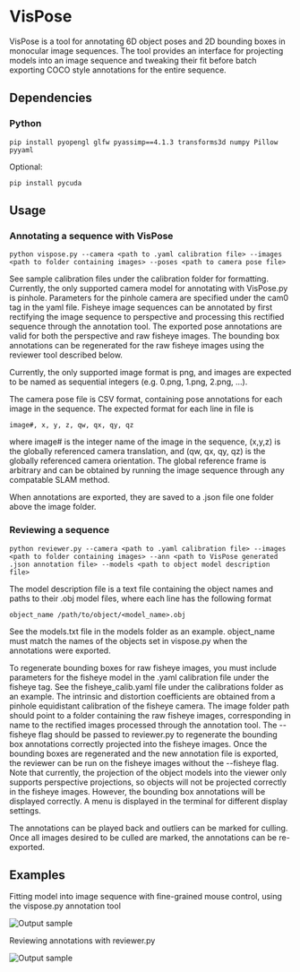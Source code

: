# VisPose
VisPose is a tool for annotating 6D object poses and 2D bounding boxes in monocular image sequences. The tool provides an interface for projecting models into an image sequence and tweaking their fit before batch exporting COCO style annotations for the entire sequence.

## Dependencies
### Python
```
pip install pyopengl glfw pyassimp==4.1.3 transforms3d numpy Pillow pyyaml
```

Optional:

```
pip install pycuda
```

## Usage

### Annotating a sequence with VisPose
```
python vispose.py --camera <path to .yaml calibration file> --images <path to folder containing images> --poses <path to camera pose file>
```

See sample calibration files under the calibration folder for formatting. Currently, the only supported camera model for annotating with VisPose.py is pinhole. Parameters for the pinhole camera are specified under the cam0 tag in the yaml file. Fisheye image sequences can be annotated by first rectifying the image sequence to perspective and processing this rectified sequence through the annotation tool. The exported pose annotations are valid for both the perspective and raw fisheye images. The bounding box annotations can be regenerated for the raw fisheye images using the reviewer tool described below.

Currently, the only supported image format is png, and images are expected to be named as sequential integers (e.g. 0.png, 1.png, 2.png, ...).

The camera pose file is CSV format, containing pose annotations for each image in the sequence. The expected format for each line in file is
```
image#, x, y, z, qw, qx, qy, qz
```

where image# is the integer name of the image in the sequence, (x,y,z) is the globally referenced camera translation, and (qw, qx, qy, qz) is the globally referenced camera orientation. The global reference frame is arbitrary and can be obtained by running the image sequence through any compatable SLAM method.

When annotations are exported, they are saved to a .json file one folder above the image folder.

### Reviewing a sequence

```
python reviewer.py --camera <path to .yaml calibration file> --images <path to folder containing images> --ann <path to VisPose generated .json annotation file> --models <path to object model description file>
```

The model description file is a text file containing the object names and paths to their .obj model files, where each line has the following format

```
object_name /path/to/object/<model_name>.obj
```

See the models.txt file in the models folder as an example. object_name must match the names of the objects set in vispose.py when the annotations were exported.

To regenerate bounding boxes for raw fisheye images, you must include parameters for the fisheye model in the .yaml calibration file under the fisheye tag. See the fisheye_calib.yaml file under the calibrations folder as an example. The intrinsic and distortion coefficients are obtained from a pinhole equidistant calibration of the fisheye camera. The image folder path should point to a folder containing the raw fisheye images, corresponding in name to the rectified images processed through the annotation tool. The --fisheye flag should be passed to reviewer.py to regenerate the bounding box annotations correctly projected into the fisheye images. Once the bounding boxes are regenerated and the new annotation file is exported, the reviewer can be run on the fisheye images without the --fisheye flag. Note that currently, the projection of the object models into the viewer only supports perspective projections, so objects will not be projected correctly in the fisheye images. However, the bounding box annotations will be displayed correctly. A menu is displayed in the terminal for different display settings.

The annotations can be played back and outliers can be marked for culling. Once all images desired to be culled are marked, the annotations can be re-exported.

## Examples
Fitting model into image sequence with fine-grained mouse control, using the vispose.py annotation tool

![Output sample](https://github.com/gidobot/gifs/raw/master/VisPose_FittingModel.gif)

Reviewing annotations with reviewer.py

![Output sample](https://github.com/gidobot/gifs/raw/master/VisPose_Reviewer.gif)
